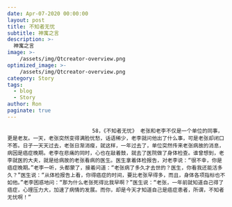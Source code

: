 ```yaml
---
date: Apr-07-2020 00:00:00
layout: post
title: 不知者无忧
subtitle: 神寓之言
description: >-
  神寓之言
image: >-
    /assets/img/Qtcreator-overview.png
optimized_image: >-
    /assets/img/Qtcreator-overview.png
category: Story
tags:
  - blog
  - Story
author: Ron
paginate: true
---
```


							　　58，《不知者无忧》 老张和老李不仅是一个单位的同事，更是老友。一天，老张突然变得满脸忧愁，话语稀少，老李就问他出了什么事，可是老张却闭口不答。日子一天天过去，老张日渐消瘦，就这样，一年过去了，单位突然传来老张病故的消息，病因是癌症晚期。老李在悲痛的同时，心也在敲着鼓，就去了医院做了身体检查。谁曾想到，老李就医的大夫，就是给病故的老张看病的医生。医生拿着体检报告，对老李说：“很不幸，你是癌症晚期。”老李一听，头都蒙了，接着问道：“老张病了多久才去世的？医生，你看我还能活多久？”医生说：“从体检报告上看，你得癌症的时间，要比老张早得多，而且，身体各项指标也不如他。”老李困惑地问：“那为什么老张死得比我早啊？”医生说：“老张，一年前就知道自己得了癌症，心理压力大，加速了病情的发展。而你，却是今天才知道自己是癌症患者，所谓，不知者无忧啊！”
							
							
						